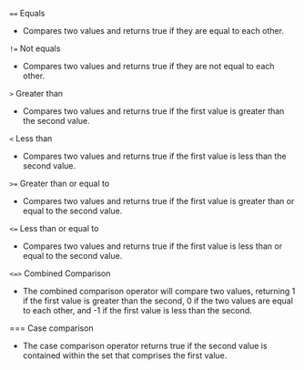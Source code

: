 `==`
Equals
  - Compares two values and returns true if they are equal to each other.

`!=`
Not equals
  - Compares two values and returns true if they are not equal to each other.

`>`
Greater than
  - Compares two values and returns true if the first value is greater than the
    second value.

`<`
Less than
  - Compares two values and returns true if the first value is less than the
    second value.

`>=`
Greater than or equal to
  - Compares two values and returns true if the first value is greater than or
    equal to the second value.

`<=`
Less than or equal to
  - Compares two values and returns true if the first value is less than or
    equal to the second value.

`<=>`
Combined Comparison
  - The combined comparison operator will compare two values, returning 1 if the
    first value is greater than the second, 0 if the two values are equal to
    each other, and -1 if the first value is less than the second.

===
Case comparison
  - The case comparison operator returns true if the second value is contained
    within the set that comprises the first value.

